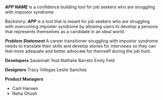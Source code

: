***APP NAME*** is a confidence building tool for job seekers who are struggling with impostor syndrome.

Backstory:
***APP*** is a tool that is meant for job seekers who are struggling with overcoming imposter syndrome by allowing users to develop a persona that represents themselves as a candidate in an ideal world.

***Problem Statement***
A career transitioner struggling with impostor syndrome needs to translate their skills and develop stories for interviews so they can feel more adequate and better advocate for themself during the job hunt.

**Developers**
Savannah Yost
Nathalie Barreto
Emily Feld

**Designers**
Tracy Villegas
Leslie Sanchez

**Product Managers**
- Carli Hansen
- Neha Ghosh
